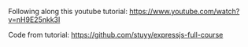 Following along this youtube tutorial: https://www.youtube.com/watch?v=nH9E25nkk3I


Code from tutorial: https://github.com/stuyy/expressjs-full-course
